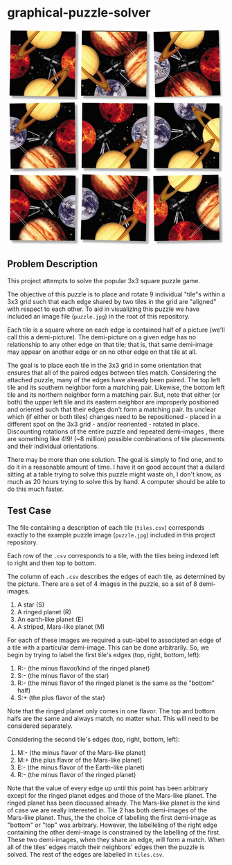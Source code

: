 # graphical-puzzle-solver

<img src="./puzzle.jpg" width="500"/>

## Problem Description

This project attempts to solve the popular 3x3 square puzzle game.

The objective of this puzzle is to place and rotate 9 individual "tile"s within a 3x3 grid such that each edge shared by two tiles in the grid are "aligned" with respect to each other. To aid in visualizing this puzzle we have included an image file (`puzzle.jpg`) in the root of this repository.

Each tile is a square where on each edge is contained half of a picture (we'll call this a demi-picture). The demi-picture on a given edge has no relationship to any other edge on that tile; that is, that same demi-image may appear on another edge or on no other edge on that tile at all.

The goal is to place each tile in the 3x3 grid in some orientation that ensures that all of the paired edges between tiles match. Considering the attached puzzle, many of the edges have already been paired. The top left tile and its southern neighbor form a matching pair. Likewise, the bottom left tile and its northern neighbor form a matching pair. But, note that either (or both) the upper left tile and its eastern neighbor are improperly positioned and oriented such that their edges don't form a matching pair. Its unclear which (if either or both tiles) changes need to be repositioned - placed in a different spot on the 3x3 grid - and/or reoriented - rotated in place. Discounting rotations of the entire puzzle and repeated demi-images , there are something like 4!9! (~8 million) possible combinations of tile placements and their individual orientations.

There may be more than one solution. The goal is simply to find one, and to do it in a reasonable amount of time. I have it on good account that a dullard sitting at a table trying to solve this puzzle might waste oh, I don't know, as much as 20 hours trying to solve this by hand. A computer should be able to do this much faster.

## Test Case

The file containing a description of each tile (`tiles.csv`) corresponds exactly to the example puzzle image (`puzzle.jpg`) included in this project repository.

Each row of the `.csv` corresponds to a tile, with the tiles being indexed left to right and then top to bottom.

The column of each `.csv` describes the edges of each tile, as determined by the picture. There are a set of 4 images in the puzzle, so a set of 8 demi-images.

1. A star (S)
1. A ringed planet (R)
1. An earth-like planet (E)
1. A striped, Mars-like planet (M)

For each of these images we required a sub-label to associated an edge of a tile with a particular demi-image. This can be done arbitrarily. So, we begin by trying to label the first tile's edges (top, right, bottom, left):

1. R:- (the minus flavor/kind of the ringed planet)
1. S:- (the minus flavor of the star)
1. R:- (the minus flavor of the ringed planet is the same as the "bottom" half)
1. S:+ (the plus flavor of the star)

Note that the ringed planet only comes in one flavor. The top and bottom halfs are the same and always match, no matter what. This will need to be considered separately.

Considering the second tile's edges (top, right, bottom, left):

1. M:- (the minus flavor of the Mars-like planet)
1. M:+ (the plus flavor of the Mars-like planet)
1. E:- (the minus flavor of the Earth-like planet)
1. R:- (the minus flavor of the ringed planet)

Note that the value of every edge up until this point has been arbitrary except for the ringed planet edges and those of the Mars-like planet. The ringed planet has been discussed already. The Mars-like planet is the kind of case we are really interested in. Tile 2 has both demi-images of the Mars-like planet. Thus, the the choice of labelling the first demi-image as "bottom" or "top" was arbitrary. However, the labelleling of the right edge containing the other demi-image is constrained by the labelling of the first. These two demi-images, when they share an edge, will form a match. When all of the tiles' edges match their neighbors' edges then the puzzle is solved. The rest of the edges are labelled in `tiles.csv`.
